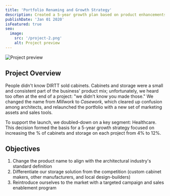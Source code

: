 ```yaml
---
title: 'Portfolio Renaming and Growth Strategy'
description: Created a 5-year growth plan based on product enhancements, competitive positioning, and updated pricing.
publishDate: 'Jan 01 2020'
isFeatured: true
seo:
  image:
    src: '/project-2.png'
    alt: Project preview
---
```


![Project preview](/project-2.png)

## Project Overview

People didn't know DIRTT sold cabinets. Cabinets and storage were a small and consistent part of the business' product mix; unfortunately, we heard too often at the end of a project: "we didn't know you made those." We changed the name from _Millwork_ to _Casework_, which cleared up confusion among architects, and relaunched the portfolio with a new set of marketing assets and sales tools.

To support the launch, we doubled-down on a key segment: Healthcare. This decision formed the basis for a 5-year growth strategy focused on increasing the % of cabinets and storage on each project from 4% to 12%.

## Objectives

1. Change the product name to align with the architectural industry's standard definition
2. Differentiate our storage solution from the competition (custom cabinet makers, other manufacturers, and local design-builders)
3. Reintroduce ourselves to the market with a targeted campaign and sales enablement program

